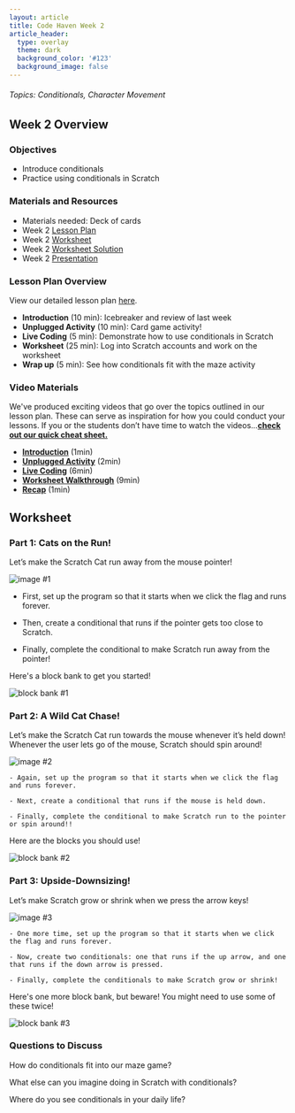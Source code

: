 ```yaml
---
layout: article
title: Code Haven Week 2
article_header:
  type: overlay
  theme: dark
  background_color: '#123'
  background_image: false
---
```

###### Topics: Conditionals, Character Movement
<!--more-->

## Week 2 Overview
### Objectives 
- Introduce conditionals
- Practice using conditionals in Scratch

### Materials and Resources 
- Materials needed: Deck of cards
- Week 2 [Lesson Plan](https://drive.google.com/open?id=13VB839YxdWDWEBXBlt75WXVhkkFLmMroSKGPEWjy5W4)
- Week 2 [Worksheet](https://drive.google.com/open?id=1XuW8xvdvpa7S6OUAW31WEsVIxzO0keHYDTNnA6vo7rs) 
- Week 2 [Worksheet Solution](https://scratch.mit.edu/projects/379919522/)
- Week 2 [Presentation](https://drive.google.com/open?id=14pfAjcnXcf8WobTBZNSVVLoYFIhi_LNZhyaGLOWk3fg)

### Lesson Plan Overview
View our detailed lesson plan [here](https://drive.google.com/open?id=13VB839YxdWDWEBXBlt75WXVhkkFLmMroSKGPEWjy5W4).
- **Introduction** (10 min): Icebreaker and review of last week
- **Unplugged Activity** (10 min): Card game activity!
- **Live Coding** (5 min): Demonstrate how to use conditionals in Scratch
- **Worksheet** (25 min): Log into Scratch accounts and work on the worksheet
- **Wrap up** (5 min): See how conditionals fit with the maze activity

### Video Materials
We've produced exciting videos that go over the topics outlined in our lesson plan. These can serve as inspiration for how you could conduct your lessons. If you or the students don’t have time to watch the videos...[**check out our quick cheat sheet.**](https://drive.google.com/file/d/16qC7GV-GyedRwrondWMOs09ar5kfhkOX/view?usp=sharing)
- [**Introduction**](https://www.youtube.com/watch?v=OqjTYdrfJag&list=PLRC-36VqN6ho7dyXJdraqG6eI-miRP6Al&index=1) (1min)
- [**Unplugged Activity**](https://www.youtube.com/watch?v=-F3VH6h3-Eo&list=PLRC-36VqN6ho7dyXJdraqG6eI-miRP6Al&index=2) (2min)
- [**Live Coding**](https://www.youtube.com/watch?v=T5CNRzfVYss&list=PLRC-36VqN6ho7dyXJdraqG6eI-miRP6Al&index=3) (6min)
- [**Worksheet Walkthrough**](https://www.youtube.com/watch?v=-bPRRN7WUxY&list=PLRC-36VqN6ho7dyXJdraqG6eI-miRP6Al&index=4) (9min)
- [**Recap**](https://www.youtube.com/watch?v=izk7RKDZjrU&list=PLRC-36VqN6ho7dyXJdraqG6eI-miRP6Al&index=5) (1min)

## Worksheet
### Part 1: Cats on the Run!

Let’s make the Scratch Cat run away from the mouse pointer!



![image #1](/assets/images/week2/img1.png)



- First, set up the program so that it starts when we click the flag and runs forever.

- Then, create a conditional that runs if the pointer gets too close to Scratch.

- Finally, complete the conditional to make Scratch run away from the pointer!



Here's a block bank to get you started!



![block bank #1](/assets/images/week2/bb1.png)



### Part 2: A Wild Cat Chase!



Let’s make the Scratch Cat run towards the mouse whenever it’s held down! Whenever the user lets go of the mouse, Scratch should spin around!





![image #2](/assets/images/week2/img2.png)



    - Again, set up the program so that it starts when we click the flag and runs forever.

    - Next, create a conditional that runs if the mouse is held down.

    - Finally, complete the conditional to make Scratch run to the pointer or spin around!!



Here are the blocks you should use!



![block bank #2](/assets/images/week2/bb2.png)

### Part 3: Upside-Downsizing!



Let’s make Scratch grow or shrink when we press the arrow keys!



![image #3](/assets/images/week2/img3.png)



    - One more time, set up the program so that it starts when we click the flag and runs forever.

    - Now, create two conditionals: one that runs if the up arrow, and one that runs if the down arrow is pressed.

    - Finally, complete the conditionals to make Scratch grow or shrink!



Here's one more block bank, but beware! You might need to use some of these twice!



![block bank #3](/assets/images/week2/bb3.png)



### Questions to Discuss



How do conditionals fit into our maze game?



What else can you imagine doing in Scratch with conditionals?



Where do you see conditionals in your daily life?
